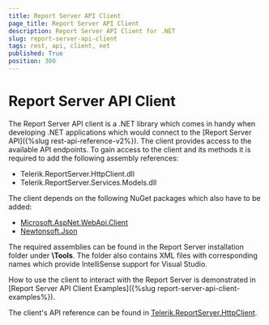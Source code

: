 ```yaml
---
title: Report Server API Client
page_title: Report Server API Client
description: Report Server API Client for .NET
slug: report-server-api-client
tags: rest, api, client, net
published: True
position: 300
---
```


# Report Server API Client

The Report Server API client is a .NET library which comes in handy when developing .NET applications which would connect to the [Report Server API]({%slug rest-api-reference-v2%}).
The client provides access to the available API endpoints. To gain access to the client and its methods it is required to add the following assembly references:

- Telerik.ReportServer.HttpClient.dll
- Telerik.ReportServer.Services.Models.dll

The client depends on the following NuGet packages which also have to be added:

- [Microsoft.AspNet.WebApi.Client](https://www.nuget.org/packages/Microsoft.AspNet.WebApi.Client)
- [Newtonsoft.Json](https://www.nuget.org/packages/Newtonsoft.Json)

The required assemblies can be found in the Report Server installation folder under **\Tools**. The folder also contains XML files with corresponding names which provide IntelliSense support for Visual Studio.

How to use the client to interact with the Report Server is demonstrated in [Report Server API Client Examples]({%slug report-server-api-client-examples%}).

The client's API reference can be found in [Telerik.ReportServer.HttpClient](https://docs.telerik.com/reporting/n-telerik-reportserver-httpclient).
